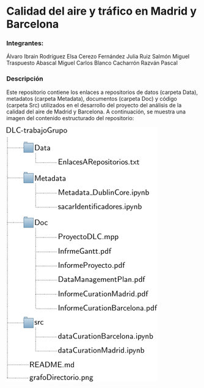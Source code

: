 # Calidad del aire y tráfico en Madrid y Barcelona

### Integrantes: 

Álvaro Ibrain Rodríguez
Elsa Cerezo Fernández
Julia Ruiz Salmón
Miguel Traspuesto Abascal
Miguel Carlos Blanco Cacharrón
Razván Pascal

### Descripción

Este repositorio contiene los enlaces a repositorios de datos (carpeta Data), metadatos (carpeta Metadata), documentos (carpeta Doc) y código (carpeta Src) utilizados en el desarrollo del proyecto del análisis de la calidad del aire de Madrid y Barcelona. A continuación, se muestra una imagen del contenido estructurado del repositorio:

![](grafoDirectorio.png)
